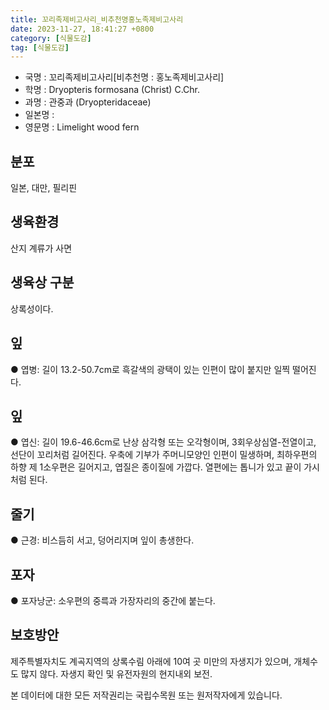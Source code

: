 ```yaml
---
title: 꼬리족제비고사리_비추천명홍노족제비고사리
date: 2023-11-27, 18:41:27 +0800
category: [식물도감]
tag: [식물도감]
---
```




- 국명 : 꼬리족제비고사리[비추천명 : 홍노족제비고사리]
- 학명 : Dryopteris formosana (Christ) C.Chr.
- 과명 : 관중과 (Dryopteridaceae)
- 일본명 : 
- 영문명 : Limelight wood fern


## 분포
일본, 대만, 필리핀
## 생육환경
산지 계류가 사면
## 생육상 구분
상록성이다. 
## 잎
● 엽병: 길이 13.2-50.7cm로 흑갈색의 광택이 있는 인편이 많이 붙지만 일찍 떨어진다. 
## 잎
● 엽신: 길이 19.6-46.6cm로 난상 삼각형 또는 오각형이며, 3회우상심열-전열이고, 선단이 꼬리처럼 길어진다. 우축에 기부가 주머니모양인 인편이 밀생하며, 최하우편의 하향 제 1소우편은 길어지고, 엽질은 종이질에 가깝다. 열편에는 톱니가 있고 끝이 가시처럼 된다. 
## 줄기
● 근경: 비스듬히 서고, 덩어리지며 잎이 총생한다. 
## 포자
● 포자낭군: 소우편의 중륵과 가장자리의 중간에 붙는다.
## 보호방안
제주특별자치도 계곡지역의 상록수림 아래에 10여 곳 미만의 자생지가 있으며, 개체수도 많지 않다. 자생지 확인 및 유전자원의 현지내외 보전.






본 데이터에 대한 모든 저작권리는 국립수목원 또는 원저작자에게 있습니다.
